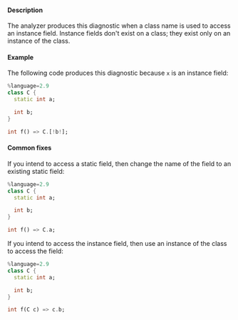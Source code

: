 #### Description

The analyzer produces this diagnostic when a class name is used to access
an instance field. Instance fields don't exist on a class; they exist only
on an instance of the class.

#### Example

The following code produces this diagnostic because `x` is an instance
field:

```dart
%language=2.9
class C {
  static int a;

  int b;
}

int f() => C.[!b!];
```

#### Common fixes

If you intend to access a static field, then change the name of the field
to an existing static field:

```dart
%language=2.9
class C {
  static int a;

  int b;
}

int f() => C.a;
```

If you intend to access the instance field, then use an instance of the
class to access the field:

```dart
%language=2.9
class C {
  static int a;

  int b;
}

int f(C c) => c.b;
```